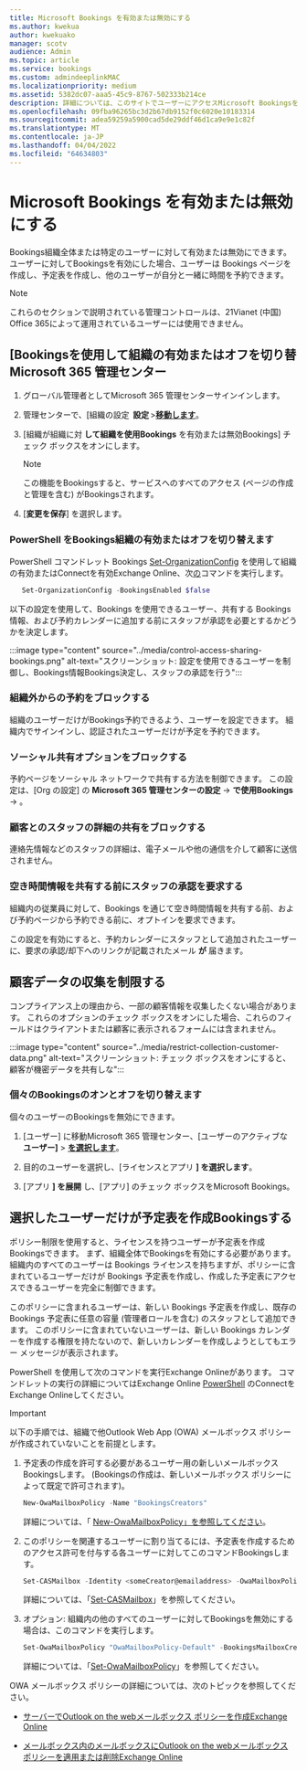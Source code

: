 ```yaml
---
title: Microsoft Bookings を有効または無効にする
ms.author: kwekua
author: kwekuako
manager: scotv
audience: Admin
ms.topic: article
ms.service: bookings
ms.custom: admindeeplinkMAC
ms.localizationpriority: medium
ms.assetid: 5382dc07-aaa5-45c9-8767-502333b214ce
description: 詳細については、このサイトでユーザーにアクセスMicrosoft BookingsをMicrosoft 365。
ms.openlocfilehash: 09fba96265bc3d2b67db9152f0c6020e10183314
ms.sourcegitcommit: adea59259a5900cad5de29ddf46d1ca9e9e1c82f
ms.translationtype: MT
ms.contentlocale: ja-JP
ms.lasthandoff: 04/04/2022
ms.locfileid: "64634803"
---
```

# <a name="turn-microsoft-bookings-on-or-off"></a>Microsoft Bookings を有効または無効にする

Bookings組織全体または特定のユーザーに対して有効または無効にできます。 ユーザーに対してBookingsを有効にした場合、ユーザーは Bookings ページを作成し、予定表を作成し、他のユーザーが自分と一緒に時間を予約できます。

> [!NOTE]
> これらのセクションで説明されている管理コントロールは、21Vianet (中国) Office 365によって運用されているユーザーには使用できません。

## <a name="turn-bookings-on-or-off-for-your-organization-using-the-microsoft-365-admin-center"></a>[Bookingsを使用して組織の有効またはオフを切り替Microsoft 365 管理センター

1. グローバル管理者としてMicrosoft 365 管理センターサインインします。

2. 管理センターで、[組織の設定  **設定** \><a href="https://go.microsoft.com/fwlink/p/?linkid=2053743" target="_blank">**移動します**</a>。

3. [組織が組織に対 **して組織を使用Bookings** を有効または無効Bookings] チェック ボックスをオンにします。

   > [!NOTE]
   > この機能をBookingsすると、サービスへのすべてのアクセス (ページの作成と管理を含む) がBookingsされます。

4. [**変更を保存**] を選択します。

### <a name="turn-bookings-on-or-off-for-your-organization-using-powershell"></a>PowerShell をBookings組織の有効またはオフを切り替えます

PowerShell コマンドレット Bookings [Set-OrganizationConfig](/powershell/module/exchange/set-organizationconfig) を使用して組織の有効またはConnectを有効Exchange Online、次[の](/powershell/exchange/connect-to-exchange-online-powershell)コマンドを実行します。

```PowerShell
   Set-OrganizationConfig -BookingsEnabled $false
```

以下の設定を使用して、Bookings を使用できるユーザー、共有する Bookings 情報、および予約カレンダーに追加する前にスタッフが承認を必要とするかどうかを決定します。

:::image type="content" source="../media/control-access-sharing-bookings.png" alt-text="スクリーンショット: 設定を使用できるユーザーを制御し、Bookings情報Bookings決定し、スタッフの承認を行う":::

### <a name="block-bookings-from-outside-your-organization"></a>組織外からの予約をブロックする

組織のユーザーだけがBookings予約できるよう、ユーザーを設定できます。 組織内でサインインし、認証されたユーザーだけが予定を予約できます。

### <a name="block-social-sharing-options"></a>ソーシャル共有オプションをブロックする

予約ページをソーシャル ネットワークで共有する方法を制御できます。 この設定は、[Org の設定] の **Microsoft 365 管理センターの設定** -> **で使用Bookings** -> 。

### <a name="block-sharing-staff-details-with-customers"></a>顧客とのスタッフの詳細の共有をブロックする

連絡先情報などのスタッフの詳細は、電子メールや他の通信を介して顧客に送信されません。

### <a name="require-staff-approvals-before-sharing-freebusy-information"></a>空き時間情報を共有する前にスタッフの承認を要求する

組織内の従業員に対して、Bookings を通じて空き時間情報を共有する前、および予約ページから予約できる前に、オプトインを要求できます。

この設定を有効にすると、予約カレンダーにスタッフとして追加されたユーザーに、要求の承認/却下へのリンクが記載されたメール **が** 届きます。

## <a name="restrict-collection-of-customer-data"></a>顧客データの収集を制限する

コンプライアンス上の理由から、一部の顧客情報を収集したくない場合があります。 これらのオプションのチェック ボックスをオンにした場合、これらのフィールドはクライアントまたは顧客に表示されるフォームには含まれません。

:::image type="content" source="../media/restrict-collection-customer-data.png" alt-text="スクリーンショット: チェック ボックスをオンにすると、顧客が機密データを共有しな":::

### <a name="turn-bookings-on-or-off-for-individual-users"></a>個々のBookingsのオンとオフを切り替えます

個々のユーザーのBookingsを無効にできます。

1. [ユーザー] に移動Microsoft 365 管理センター、[ユーザーのアクティブな **ユーザー]** \> <a href="https://go.microsoft.com/fwlink/p/?linkid=834822" target="_blank">**を選択します**</a>。

1. 目的のユーザーを選択し、[ライセンスとアプリ **] を選択します**。

1. [アプリ **] を展開** し、[アプリ] のチェック ボックスをMicrosoft Bookings。

## <a name="allow-only-selected-users-to-create-bookings-calendars"></a>選択したユーザーだけが予定表を作成Bookingsする

ポリシー制限を使用すると、ライセンスを持つユーザーが予定表を作成Bookingsできます。 まず、組織全体でBookingsを有効にする必要があります。 組織内のすべてのユーザーは Bookings ライセンスを持ちますが、ポリシーに含まれているユーザーだけが Bookings 予定表を作成し、作成した予定表にアクセスできるユーザーを完全に制御できます。

このポリシーに含まれるユーザーは、新しい Bookings 予定表を作成し、既存の Bookings 予定表に任意の容量 (管理者ロールを含む) のスタッフとして追加できます。 このポリシーに含まれていないユーザーは、新しい Bookings カレンダーを作成する権限を持たないので、新しいカレンダーを作成しようとしてもエラー メッセージが表示されます。

PowerShell を使用して次のコマンドを実行Exchange Onlineがあります。 コマンドレットの実行の詳細についてはExchange Online [PowerShell](/powershell/exchange/connect-to-exchange-online-powershell) のConnectをExchange Onlineしてください。

> [!IMPORTANT]
> 以下の手順では、組織で他Outlook Web App (OWA) メールボックス ポリシーが作成されていないことを前提とします。

1. 予定表の作成を許可する必要があるユーザー用の新しいメールボックス Bookingsします。 (Bookingsの作成は、新しいメールボックス ポリシーによって既定で許可されます)。

   ```PowerShell
   New-OwaMailboxPolicy -Name "BookingsCreators"
   ```

   詳細については、「 [New-OwaMailboxPolicy」を参照してください](/powershell/module/exchange/new-owamailboxpolicy)。

2. このポリシーを関連するユーザーに割り当てるには、予定表を作成するためのアクセス許可を付与する各ユーザーに対してこのコマンドBookingsします。

   ```PowerShell
   Set-CASMailbox -Identity <someCreator@emailaddress> -OwaMailboxPolicy "BookingsCreators"
   ```

   詳細については、「[Set-CASMailbox](/powershell/module/exchange/set-casmailbox)」を参照してください。

3. オプション: 組織内の他のすべてのユーザーに対してBookingsを無効にする場合は、このコマンドを実行します。

   ```PowerShell
   Set-OwaMailboxPolicy "OwaMailboxPolicy-Default" -BookingsMailboxCreationEnabled:$false
   ```

   詳細については、「[Set-OwaMailboxPolicy](/powershell/module/exchange/set-owamailboxpolicy)」を参照してください。

OWA メールボックス ポリシーの詳細については、次のトピックを参照してください。

- [サーバーでOutlook on the webメールボックス ポリシーを作成Exchange Online](/exchange/clients-and-mobile-in-exchange-online/outlook-on-the-web/create-outlook-web-app-mailbox-policy)

- [メールボックス内のメールボックスにOutlook on the webメールボックス ポリシーを適用または削除Exchange Online](/exchange/clients-and-mobile-in-exchange-online/outlook-on-the-web/create-outlook-web-app-mailbox-policy)
